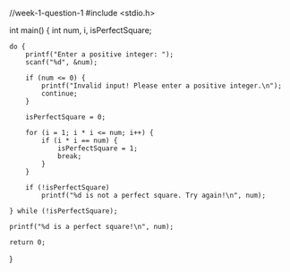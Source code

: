 //week-1-question-1
#include <stdio.h>

int main() {
    int num, i, isPerfectSquare;

    do {
        printf("Enter a positive integer: ");
        scanf("%d", &num);

        if (num <= 0) {
            printf("Invalid input! Please enter a positive integer.\n");
            continue;
        }

        isPerfectSquare = 0;

        for (i = 1; i * i <= num; i++) {
            if (i * i == num) {
                isPerfectSquare = 1;
                break;
            }
        }

        if (!isPerfectSquare)
            printf("%d is not a perfect square. Try again!\n", num);

    } while (!isPerfectSquare);

    printf("%d is a perfect square!\n", num);

    return 0;
}
